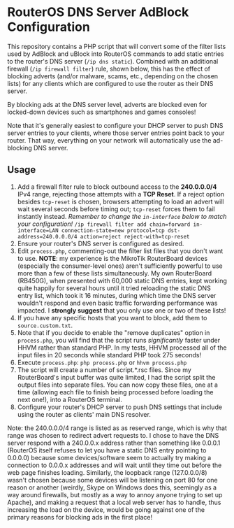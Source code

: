 # RouterOS DNS Server AdBlock Configuration

This repository contains a PHP script that will convert some of the filter lists used by AdBlock and uBlock into RouterOS commands to add static entries to the router's DNS server (`/ip dns static`). Combined with an additional firewall (`/ip firewall filter`) rule, shown below, this has the effect of blocking adverts (and/or malware, scams, etc., depending on the chosen lists) for any clients which are configured to use the router as their DNS server.

By blocking ads at the DNS server level, adverts are blocked even for locked-down devices such as smartphones and games consoles!

Note that it's generally easiest to configure your DHCP server to push DNS server entries to your clients, where those server entries point back to your router. That way, everything on your network will automatically use the ad-blocking DNS server.

## Usage ##
1. Add a firewall filter rule to block outbound access to the **240.0.0.0/4** IPv4 range, rejecting those attempts with a **TCP Reset**. If a reject option besides `tcp-reset` is chosen, browsers attempting to load an advert will wait several seconds before timing out; `tcp-reset` forces them to fail instantly instead. *Remember to change the `in-interface` below to match your configuration!*
    `/ip firewall filter add chain=forward in-interface=LAN connection-state=new protocol=tcp dst-address=240.0.0.0/4 action=reject reject-with=tcp-reset`
2. Ensure your router's DNS server is configured as desired.
3. Edit `process.php`, commenting-out the filter list files that you don't want to use. **NOTE**: my experience is the MikroTik RouterBoard devices (especially the consumer-level ones) aren't sufficiently powerful to use more than a few of these lists simultaneously. My own RouterBoard (RB450G), when presented with 60,000 static DNS entries, kept working quite happily for several hours until it tried reloading the static DNS entry list, which took it 16 minutes, during which time the DNS server wouldn't respond and even basic traffic forwarding performance was impacted. I **strongly suggest** that you only use one or two of these lists!
4. If you have any specific hosts that you want to block, add them to `source.custom.txt`.
5. Note that if you decide to enable the "remove duplicates" option in `process.php`, you will find that the script runs *significantly* faster under HHVM rather than standard PHP. In my tests, HHVM processed all of the input files in 20 seconds while standard PHP took 275 seconds!
6. Execute `process.php`:
    `php process.php` or `hhvm process.php`
7. The script will create a number of script.*.rsc files. Since my RouterBoard's input buffer was quite limited, I had the script split the output files into separate files. You can now copy these files, one at a time (allowing each file to finish being processed before loading the next one!), into a RouterOS terminal.
8. Configure your router's DHCP server to push DNS settings that include using the router as clients' main DNS resolver.

Note: the 240.0.0.0/4 range is listed as as reserved range, which is why that range was chosen to redirect advert requests to. I chose to have the DNS server respond with a 240.0.0.x address rather than something like 0.0.0.1 (RouterOS itself refuses to let you have a static DNS entry pointing to 0.0.0.0) because some devices/software seem to actually try making a connection to 0.0.0.x addresses and will wait until they time out before the web page finishes loading. Similarly, the loopback range (127.0.0.0/8) wasn't chosen because some devices will be listening on port 80 for one reason or another (weirdly, Skype on Windows does this, seemingly as a way around firewalls, but mostly as a way to annoy anyone trying to set up Apache), and making a request that a local web server has to handle, thus increasing the load on the device, would be going against one of the primary reasons for blocking ads in the first place!

